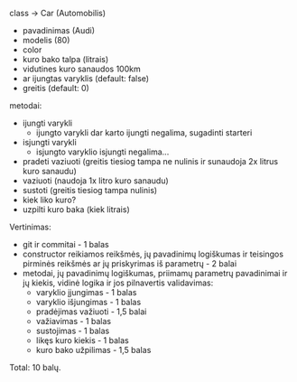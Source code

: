 class -> Car (Automobilis)

-   pavadinimas (Audi)
-   modelis (80)
-   color
-   kuro bako talpa (litrais)
-   vidutines kuro sanaudos 100km
-   ar ijungtas varyklis (default: false)
-   greitis (default: 0)

metodai:

-   ijungti varykli
    -   ijungto varykli dar karto ijungti negalima, sugadinti starteri
-   isjungti varykli
    -   isjungto varyklio isjungti negalima...
-   pradeti vaziuoti (greitis tiesiog tampa ne nulinis ir sunaudoja 2x litrus kuro sanaudu)
-   vaziuoti (naudoja 1x litro kuro sanaudu)
-   sustoti (greitis tiesiog tampa nulinis)
-   kiek liko kuro?
-   uzpilti kuro baka (kiek litrais)

Vertinimas:

-   git ir commitai - 1 balas
-   constructor reikiamos reikšmės, jų pavadinimų logiškumas ir teisingos pirminės reikšmės ar jų priskyrimas iš parametrų - 2 balai
-   metodai, jų pavadinimų logiškumas, priimamų parametrų pavadinimai ir jų kiekis, vidinė logika ir jos pilnavertis validavimas:
    -   varyklio įjungimas - 1 balas
    -   varyklio išjungimas - 1 balas
    -   pradėjimas važiuoti - 1,5 balai
    -   važiavimas - 1 balas
    -   sustojimas - 1 balas
    -   likęs kuro kiekis - 1 balas
    -   kuro bako užpilimas - 1,5 balas

Total: 10 balų.
